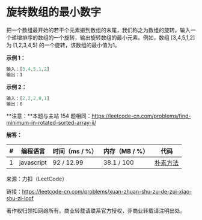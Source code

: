 # 旋转数组的最小数字

把一个数组最开始的若干个元素搬到数组的末尾，我们称之为数组的旋转。输入一个递增排序的数组的一个旋转，输出旋转数组的最小元素。例如，数组 [3,4,5,1,2] 为 [1,2,3,4,5] 的一个旋转，该数组的最小值为1。  

**示例 1：**

``` javascript
输入：[3,4,5,1,2]
输出：1
```

**示例 2：**

``` javascript
输入：[2,2,2,0,1]
输出：0
```

**注意：**本题与主站 154 题相同：https://leetcode-cn.com/problems/find-minimum-in-rotated-sorted-array-ii/

**解答：**

**#**|**编程语言**|**时间（ms / %）**|**内存（MB / %）**|**代码**
--|--|--|--|--
1|javascript|92 / 12.99|38.1 / 100|[朴素方法](./javascript/ac_v1.js)

来源：力扣（LeetCode）

链接：https://leetcode-cn.com/problems/xuan-zhuan-shu-zu-de-zui-xiao-shu-zi-lcof

著作权归领扣网络所有。商业转载请联系官方授权，非商业转载请注明出处。
